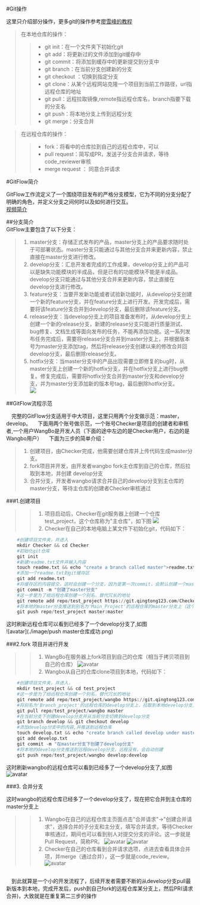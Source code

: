 #Git操作  

这里只介绍部分操作，更多git的操作参考[廖雪峰的教程](https://www.liaoxuefeng.com/wiki/896043488029600)
>在本地仓库的操作：
>>* git init：在一个文件夹下初始化git
>>* git add：将更新过的文件添加到git缓存中
>>* git commit：将添加到缓存中的更新提交到分支中
>>* git branch：在当前分支创建新的分支
>>* git checkout ：切换到指定分支
>>* git clone：从某个远程网站克隆一个项目到当前工作路径，url指远程仓库的地址
>>* git pull：远程拉取镜像,remote指远程仓库名，branch指要下载的分支名
>>* git push：将本地分支上传到远程分支  
>>* git merge：分支合并

>在远程仓库的操作：  
>>* fork：将看中的仓库拉到自己的远程仓库中，可以
>>* pull request：简写成PR，发送子分支合并请求，等待code_reviewer审核
>>* merge request ： 同意合并请求

#GitFlow简介  

GitFlow工作流定义了一个围绕项目发布的严格分支模型，它为不同的分支分配了明确的角色，并定义分支之间何时以及如何进行交互。  
[视频简介](https://www.bilibili.com/video/av32573821/)  

##分支简介  
GitFlow主要包含了以下分支：  
>1. master分支：存储正式发布的产品，master分支上的产品要求随时处于可部署状态。master分支只能通过与其他分支合并来更新内容，禁止直接在master分支进行修改。  
>2. develop分支：汇总开发者完成的工作成果，develop分支上的产品可以是缺失功能模块的半成品，但是已有的功能模块不能是半成品。develop分支只能通过与其他分支合并来更新内容，禁止直接在develop分支进行修改。  
>3. feature分支：当要开发新功能或者试验新功能时，从develop分支创建一个新的feature分支，并在feature分支上进行开发。开发完成后，需要将该feature分支合并到develop分支，最后删除该feature分支。  
>4. release分支：当develop分支上的项目准备发布时，从develop分支上创建一个新的release分支，新建的release分支只能进行质量测试、bug修复、文档生成等面向发布的任务，不能再添加功能。这一系列发布任务完成后，需要将release分支合并到master分支上，并根据版本号为master分支添加tag，然后将release分支创建以来的修改合并回develop分支，最后删除release分支。  
>5. hotfix分支：当master分支中的产品出现需要立即修复的bug时，从master分支上创建一个新的hotfix分支，并在hotfix分支上进行bug修复。修复完成后，需要将hotfix分支合并到master分支和develop分支，并为master分支添加新的版本号tag，最后删除hotfix分支。  
![](./image/gitflow工作流1.png)

##GitFlow流程示范

&emsp;完整的GitFlow分支适用于中大项目，这里只用两个分支做示范：master，develop。 
&emsp;下面用两个账号做示范，一个账号Checker是项目的创建者和审核者,一个用户WangBo是开发人员（下面的途中左边的是Checker用户，右边的是Wangbo用户）
&emsp;下面为三步的简单介绍：  
>1. 创建项目，由Checker完成，他需要创建仓库并上传代码生成master分支。  
>2. fork项目并开发，由开发者wangbo fork主仓库到自己的仓库，然后拉取到本地，并创建 develop分支
>3. 合并分支，开发者wangbo请求合并自己的develop分支到主仓库的master分支，等待主仓库的创建者Checker审核通过

###1.创建项目

>>1. 项目启动后，Checker在git服务器上创建一个仓库test_project，这个仓库称为"主仓库"，如下图
![](./image/创建仓库成功.png)
>>2. Checker在自己的本地电脑上某文件下初始化git，代码如下：
```python
    #创建项目文件夹，并进入
    mkdir Checker && cd Checker
    #初始化git仓库
    git init
    #新建readme.txt文件并输入内容
    touch readme.txt && echo "create a branch called master">readme.txt
    #添加一个readme.txt到git缓存区
    git add readme.txt
    #将缓存区的内容提交，这时会创建一个分支，因为是第一次commit，会默认创建一个master分支，并切换到master分支，以后每次进入这个目录，都会默认进入master分支
    git commit -m "创建了master分支"
    #这一步是为了给远程仓库创建一个别名，替代冗长的地址
    git remote add repo/test_project https://git.qingtong123.com/Checker/test_project.git
    #将本地的master分支推送到别名为'Main_Project'的远程仓库的master分支上（这个时候远程仓库并没有master分支，会自动创建），其中第一个master指本地分支，第二个master指远程分支
    git push repo/test_project master:master
```  
这时刷新远程仓库可以看到已经多了一个develop分支了,如图  
![avatar](./image/push master仓库成功.png)

###2.fork 项目并进行开发

>>1. WangBo在服务器上fork项目到自己的仓库（相当于拷贝项目到自己的仓库）
![avatar](./image/如何fork.png)
>>2. Wangbo从自己的仓库clone项目到本地，代码如下：  
```python
    #创建项目文件夹，并进入，
    mkdir test_project && cd test_project
    #这一步是为了给远程仓库创建一个别名，替代冗长的地址
    git remote add repo/test_project/wangbo https://git.qingtong123.com/Checker/Main_Project.git
    #将别名为'Branch_project'的远程仓库的develop分支上，拉取到本地develop分支上（如果本地没有则会自动创建），这里第一个develop为远程分支，第二个develop为本地分支4
    git pull repo/test_project/wangbo master
    #在当前分支下创建develop分支并从当前分支切换到develop分支
    git branch develop && git checkout develop
    #添加develop分支中的内容,并推送到远程仓库
    touch develop.txt && echo "create branch called develop under master branch">develop.txt
    git add develop.txt
    git commit -m "在master分支下创建了develop分支"
    #将本地的develop分支推送到远程develop分支，远程没有，会自动创建
    git push repo/test_project/wangbo develop:develop
```
这时刷新wangbo的远程仓库可以看到已经多了一个develop分支了,如图 
![avatar](./image/develop分支push成功.png)
 
###3. 合并分支

这时wangbo的远程仓库已经多了一个develop分支了，现在把它合并到主仓库的master分支上
>>1. Wangbo在自己的远程仓库主页面点击"合并请求"->"创建合并请求"，选择合并的子分支和主分支，填写合并请求，等待Checker审核通过，期间也可以看到别人对提交分支的评论。这一步就是Pull Request，简称PR。
![avatar](./image/合并请求.png)
![avatar](.\image\合并请求2.png)
>>2. Checker在自己的仓库看到合并请求选项，点进去查看具体合并项，并merge（通过合并），这一步就是code_review。 
![avatar](./image/审核请求.png) 
##  
&emsp;到此就算是一个小的开发流程了，后续开发者需要不断的从develop分支pull最新版本到本地，完成开发后，push到自己fork的远程仓库某分支上，然后PR(请求合并)，大致就是在重复第二三步的操作




